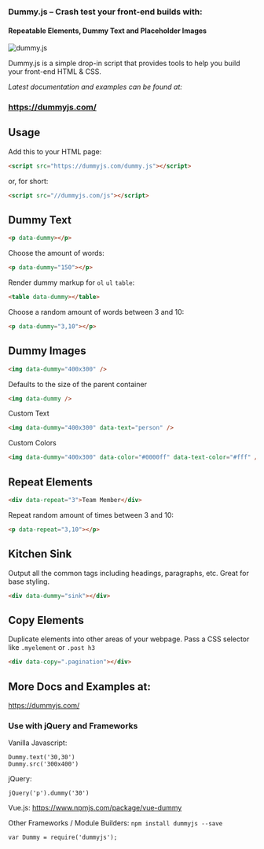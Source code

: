 
### Dummy.js – Crash test your front-end builds with:
#### Repeatable Elements, Dummy Text and Placeholder Images

![dummy.js](https://user-images.githubusercontent.com/1904774/31058166-1dade7b4-a6a4-11e7-8005-7c143fd3a60e.png)

Dummy.js is a simple drop-in script that provides tools to help you build your front-end HTML & CSS.

_Latest documentation and examples can be found at:_
### https://dummyjs.com/


## Usage

Add this to your HTML page:

```HTML
<script src="https://dummyjs.com/dummy.js"></script>
```

or, for short:
```HTML
<script src="//dummyjs.com/js"></script>
```

## Dummy Text

```HTML
<p data-dummy></p>
```

Choose the amount of words:
```HTML
<p data-dummy="150"></p>
```

Render dummy markup for `ol` `ul` `table`:
```HTML
<table data-dummy></table>
```

Choose a random amount of words between 3 and 10:
```HTML
<p data-dummy="3,10"></p>
```

## Dummy Images

```HTML
<img data-dummy="400x300" />
```

Defaults to the size of the parent container
```HTML
<img data-dummy />
```

Custom Text
```HTML
<img data-dummy="400x300" data-text="person" />
```

Custom Colors
```HTML
<img data-dummy="400x300" data-color="#0000ff" data-text-color="#fff" />
```

## Repeat Elements

```HTML
<div data-repeat="3">Team Member</div>
```

Repeat random amount of times between 3 and 10:
```HTML
<p data-repeat="3,10"></p>
```

## Kitchen Sink

Output all the common tags including headings, paragraphs, etc. Great for base styling.

```HTML
<div data-dummy="sink"></div>
```

## Copy Elements

Duplicate elements into other areas of your webpage. Pass a CSS selector like `.myelement` or `.post h3`

```HTML
<div data-copy=".pagination"></div>
```

## More Docs and Examples at:

https://dummyjs.com/

### Use with jQuery and Frameworks
Vanilla Javascript:
```JS
Dummy.text('30,30')
Dummy.src('300x400')
```

jQuery:
```JS
jQuery('p').dummy('30')
```

Vue.js:
https://www.npmjs.com/package/vue-dummy

Other Frameworks / Module Builders: `npm install dummyjs --save`
```JS
var Dummy = require('dummyjs');
```
